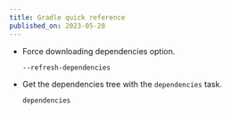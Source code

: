 ```yaml
---
title: Gradle quick reference
published_on: 2023-05-28
---
```

- Force downloading dependencies option.
    ```
    --refresh-dependencies
    ```
- Get the dependencies tree with the `dependencies` task.
    ```
    dependencies
    ```

